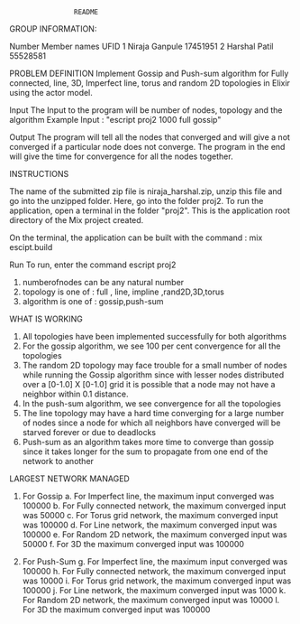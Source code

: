 					READMEGROUP INFORMATION:Number     Member names          UFID 1        	       Niraja Ganpule      	17451951 2                   Harshal Patil     	55528581PROBLEM DEFINITIONImplement Gossip and Push-sum algorithm for Fully connected, line, 3D, Imperfect line, torus and random 2D topologies in Elixir using the actor model.InputThe Input to the program will be number of nodes, topology and the algorithmExample Input : "escript proj2 1000 full gossip"OutputThe program will tell all the nodes that converged and will give a not converged if a particular node does not converge. The program in the end will give the time for convergence for all the nodes together.INSTRUCTIONSThe name of the submitted zip file is niraja_harshal.zip, unzip this fileand go into the unzipped folder. Here, go into the folder proj2.To run the application, open a terminal in the folder "proj2". This is the application root directory of the Mix project created.On the terminal, the application can be built with the command :  mix escipt.buildRunTo run, enter the command escript proj2 <numberofnodes> <topology> <algorithm>1.    numberofnodes can be  any natural number2.    topology is one of  : full , line, impline ,rand2D,3D,torus3.    algorithm is one of : gossip,push-sumWHAT IS WORKING 1.	All topologies have been implemented successfully for both algorithms2.	For the gossip algorithm, we see 100 per cent convergence for all the topologies 3.	The random 2D topology may face trouble for a small number of nodes while running the Gossip algorithm since with lesser nodes distributed over a [0-1.0] X [0-1.0] grid it is possible that a node may not have a neighbor within 0.1 distance.4.	In the push-sum algorithm, we see convergence for all the topologies5.	The line topology may have a hard time converging for a large number of nodes since a node for which all neighbors have converged will be starved forever or due to deadlocks6.	Push-sum as an algorithm takes more time to converge than gossip since it takes longer for the sum to propagate from one end of the network to anotherLARGEST NETWORK MANAGED1.	For Gossipa.	For Imperfect line, the maximum input converged was 100000b.	For Fully connected network, the maximum converged input was 50000c.	For Torus grid network, the maximum converged input was 100000d.	For Line network, the maximum converged input was 100000e.	For Random 2D network, the maximum converged input was 50000f.	For 3D the maximum converged input was 1000002.	For Push-Sumg.	For Imperfect line, the maximum input converged was 100000h.	For Fully connected network, the maximum converged input was 10000i.	For Torus grid network, the maximum converged input was 100000j.	For Line network, the maximum converged input was 1000k.	For Random 2D network, the maximum converged input was 10000l.	For 3D the maximum converged input was 100000